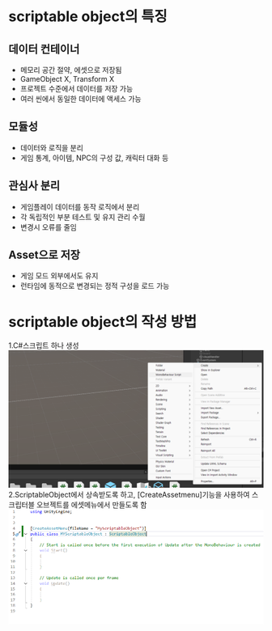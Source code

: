 # scriptable object의 특징
## 데이터 컨테이너
 - 메모리 공간 절약, 에셋으로 저장됨
 - GameObject X, Transform X
 - 프로젝트 수준에서 데이터를 저장 가능
 - 여러 씬에서 동일한 데이터에 액세스 가능
## 모듈성
 - 데이터와 로직을 분리
 - 게임 통계, 아이템, NPC의 구성 값, 캐릭터 대화 등
## 관심사 분리
 - 게임플레이 데이터를 동작 로직에서 분리
 - 각 독립적인 부분 테스트 및 유지 관리 수월
 - 변경시 오류를 줄임
## Asset으로 저장
 - 게임 모드 외부에서도 유지
 - 런타임에 동적으로 변경되는 정적 구성을 로드 가능

# scriptable object의 작성 방법
1.C#스크립트 하나 생성
<img src ="./1.png">
2.ScriptableObject에서 상속받도록 하고,
[CreateAssetmenu]기능을 사용하여 스크립터블 오브젝트를 에셋메뉴에서 만들도록 함
<img src ="./2.png">
